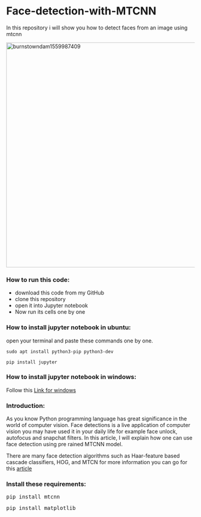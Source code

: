 # Face-detection-with-MTCNN
In this repository i will show you how to detect faces from an image using mtcnn

<img class="alignnone size-full wp-image-103" src="https://getpython.files.wordpress.com/2019/06/burnstowndam1559987409.png" alt="burnstowndam1559987409" width="800" height="600" />
<h3>How to run this code:</h3>
<ul>
	<li>download this code from my GitHub</li>
	<li>clone this repository</li>
	<li>open it into Jupyter notebook</li>
	<li>Now run its cells one by one</li>
</ul>
<h3>How to install jupyter notebook in ubuntu:</h3>
open your terminal and paste these commands one by one.
<pre class="code-pre command"><code>sudo apt install python3-pip python3-dev</code></pre>
<pre class="code-pre command"><code>pip install jupyter</code></pre>
<h3>How to install jupyter notebook in windows:</h3>
Follow this <a href="https://jupyter-notebook-beginner-guide.readthedocs.io/en/latest/install.html">Link for windows</a>
<h3></h3>
<h3>Introduction:</h3>
As you know Python programming language has great significance in the world of computer vision. Face detections is a live application of computer vision you may have used it in your daily life for example face unlock, autofocus and snapchat filters. In this article, I will explain how one can use face detection using pre rained MTCNN model.

There are many face detection algorithms such as Haar-feature based cascade classifiers, HOG, and MTCN for more information you can go for this <a href="https://towardsdatascience.com/whats-the-difference-between-haar-feature-classifiers-and-convolutional-neural-networks-ce6828343aeb">article</a>
<h3>Install these requirements:</h3>
<pre><span id="pip-command">pip install mtcnn</span></pre>
<pre><span id="pip-command">pip install matplotlib</span></pre>

